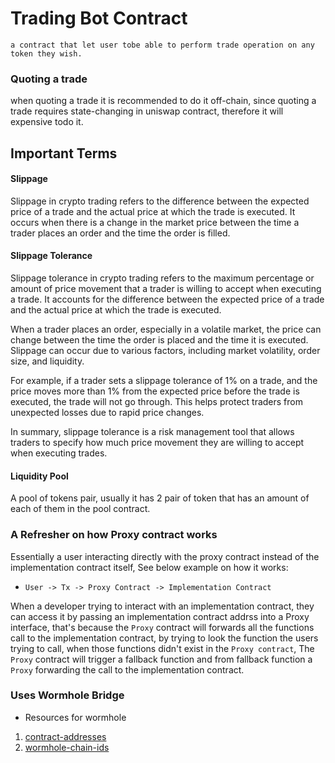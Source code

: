  # Trading Bot Contract
    a contract that let user tobe able to perform trade operation on any token they wish.

### Quoting a trade 
  when quoting a trade it is recommended to do it off-chain, since quoting a trade requires state-changing in uniswap contract, therefore it will expensive todo it.


 ## Important Terms   
 #### Slippage
  Slippage in crypto trading refers to the difference between the expected price of a trade and the actual price at which the trade is executed. It occurs when there is a change in the market price between the time a trader places an order and the time the order is filled.


 #### Slippage Tolerance  
   Slippage tolerance in crypto trading refers to the maximum percentage or amount of price movement that a trader is willing to accept when executing a trade. It accounts for the difference between the expected price of a trade and the actual price at which the trade is executed. 
  
   When a trader places an order, especially in a volatile market, the price can change between the time the order is placed and the time it is executed. Slippage can occur due to various factors, including market volatility, order size, and liquidity.

   For example, if a trader sets a slippage tolerance of 1% on a trade, and the price moves more than 1% from the expected price before the trade is executed, the trade will not go through. This helps protect traders from unexpected losses due to rapid price changes. 

   In summary, slippage tolerance is a risk management tool that allows traders to specify how much price movement they are willing to accept when executing trades.


 #### Liquidity Pool
  A pool of tokens pair, usually it has 2 pair of token that has an amount of each of them in the pool contract.


### A Refresher on how Proxy contract works
  Essentially a user interacting directly with the proxy contract instead of the implementation contract itself, See below example on how it works:
 - `User -> Tx -> Proxy Contract -> Implementation Contract`  

  When a developer trying to interact with an implementation contract, they can access it by passing an implementation contract addrss into a Proxy interface, that's because the `Proxy` contract will forwards all the functions call to the implementation contract, by trying to look the function the users trying to call, when those functions didn't exist in the `Proxy contract`, The `Proxy` contract will trigger a fallback function and from fallback function a `Proxy` forwarding the call to the implementation contract.


  ### Uses Wormhole Bridge

 - Resources for wormhole 
  1. [contract-addresses](https://wormhole.com/docs/build/reference/contract-addresses/#__tabbed_2_2)
  2. [wormhole-chain-ids](https://wormhole.com/docs/build/reference/chain-ids/#__tabbed_1_2)
